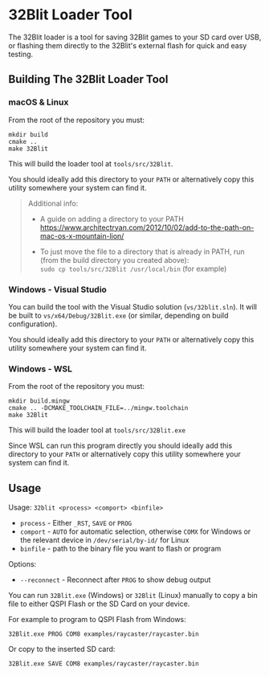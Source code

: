 # 32Blit Loader Tool

The 32Blit loader is a tool for saving 32Blit games to your SD card over USB, or flashing them directly to the 32Blit's external flash for quick and easy testing.

## Building The 32Blit Loader Tool

### macOS & Linux

From the root of the repository you must:

```
mkdir build
cmake ..
make 32Blit
```

This will build the loader tool at `tools/src/32Blit`.

You should ideally add this directory to your `PATH` or alternatively copy this utility somewhere your system can find it.

>Additional info:  
> - A guide on adding a directory to your PATH  
>https://www.architectryan.com/2012/10/02/add-to-the-path-on-mac-os-x-mountain-lion/
>
> - To just move the file to a directory that is already in PATH, run (from the build directory you created above):  
>`sudo cp tools/src/32Blit /usr/local/bin` (for example)

### Windows - Visual Studio

You can build the tool with the Visual Studio solution (`vs/32blit.sln`). It will be built to `vs/x64/Debug/32Blit.exe` (or similar, depending on build configuration).

You should ideally add this directory to your `PATH` or alternatively copy this utility somewhere your system can find it.

### Windows - WSL

From the root of the repository you must:

```
mkdir build.mingw
cmake .. -DCMAKE_TOOLCHAIN_FILE=../mingw.toolchain
make 32Blit
```

This will build the loader tool at `tools/src/32Blit.exe`

Since WSL can run this program directly you should ideally add this directory to your `PATH` or alternatively copy this utility somewhere your system can find it.

## Usage

Usage: `32blit <process> <comport> <binfile>`

* `process` - Either `_RST`, `SAVE` or `PROG`
* `comport` - `AUTO` for automatic selection, otherwise `COMX` for Windows or the relevant device in `/dev/serial/by-id/` for Linux
* `binfile` - path to the binary file you want to flash or program

Options:

* `--reconnect` - Reconnect after `PROG` to show debug output

You can run `32Blit.exe` (Windows) or `32Blit` (Linux) manually to copy a bin file to either QSPI Flash or the SD Card on your device.

For example to program to QSPI Flash from Windows:

```
32Blit.exe PROG COM8 examples/raycaster/raycaster.bin
```

Or copy to the inserted SD card:

```
32Blit.exe SAVE COM8 examples/raycaster/raycaster.bin
```